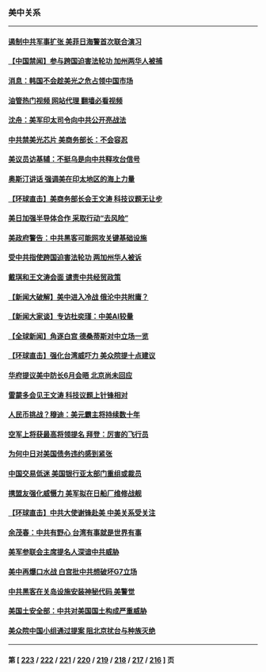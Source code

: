 ### 美中关系
---
#### [遏制中共军事扩张 美菲日海警首次联合演习](../../pages/nf1412576/n14005888.md?05300045) 
#### [【中国禁闻】参与跨国迫害法轮功 加州两华人被捕](../../pages/nf1412576/n14005816.md?05300045) 
#### [消息：韩国不会趁美光之危占领中国市场](../../pages/nf1412576/n14005176.md?05300045) 
#### [油管热门视频 网站代理 翻墙必看视频](http://138.2.39.72:81/youtube.html?epic-marker?05300045)
#### [沈舟：美军印太司令向中共公开亮战法](../../pages/nf1412576/n14005169.md?05300045) 
#### [中共禁美光芯片 美商务部长：不会容忍](../../pages/nf1412576/n14005101.md?05300045) 
#### [美议员访基辅：不挺乌是向中共释攻台信号](../../pages/nf1412576/n14005081.md?05300045) 
#### [奥斯汀讲话 强调美在印太地区的海上力量](../../pages/nf1412576/n14005040.md?05300045) 
#### [【环球直击】美商务部长会王文涛 科技议题无让步](../../pages/nf1412576/n14004753.md?05300045) 
#### [美日加强半导体合作 采取行动“去风险”](../../pages/nf1412576/n14004834.md?05300045) 
#### [美政府警告：中共黑客可能网攻关键基础设施](../../pages/nf1412576/n14004746.md?05300045) 
#### [受中共指使跨国迫害法轮功 两加州华人被诉](../../pages/nf1412576/n14004778.md?05300045) 
#### [戴琪和王文涛会面 谴责中共经贸政策](../../pages/nf1412576/n14004729.md?05300045) 
#### [【新闻大破解】美中进入冷战 俄沦中共附庸？](../../pages/nf1412576/n14004698.md?05300045) 
#### [【新闻大家谈】专访杜奕瑾：中美AI较量](../../pages/nf1412576/n14004656.md?05300045) 
#### [【全球新闻】角逐白宫 德桑蒂斯对中立场一览](../../pages/nf1412576/n14004471.md?05300045) 
#### [【环球直击】强化台湾威吓力 美众院提十点建议](../../pages/nf1412576/n14004128.md?05300045) 
#### [华府提议美中防长6月会晤 北京尚未回应](../../pages/nf1412576/n14004344.md?05300045) 
#### [雷蒙多会见王文涛 科技议题上针锋相对](../../pages/nf1412576/n14004189.md?05300045) 
#### [人民币挑战？穆迪：美元霸主将持续数十年](../../pages/nf1412576/n14004114.md?05300045) 
#### [空军上将获最高将领提名 拜登：厉害的飞行员](../../pages/nf1412576/n14004076.md?05300045) 
#### [为何中日对美国债务违约感到紧张](../../pages/nf1412576/n14004016.md?05300045) 
#### [中国交易低迷 美国银行亚太部门重组或裁员](../../pages/nf1412576/n14003993.md?05300045) 
#### [携盟友强化威慑力 美军拟在日船厂维修战舰](../../pages/nf1412576/n14003675.md?05300045) 
#### [【环球直击】中共大使谢锋赴美 中美关系受关注](../../pages/nf1412576/n14003356.md?05300045) 
#### [余茂春：中共有野心 台湾有事就是世界有事](../../pages/nf1412576/n14003341.md?05300045) 
#### [美军参联会主席提名人深谙中共威胁](../../pages/nf1412576/n14003467.md?05300045) 
#### [美中再爆口水战 白宫批中共想破坏G7立场](../../pages/nf1412576/n14003380.md?05300045) 
#### [中共黑客在关岛设施安装神秘代码 美警觉](../../pages/nf1412576/n14003421.md?05300045) 
#### [美国土安全部：中共对美国国土构成严重威胁](../../pages/nf1412576/n14003362.md?05300045) 
#### [美众院中国小组通过提案 阻北京扰台与种族灭绝](../../pages/nf1412576/n14003358.md?05300045) 

---
#### 第 [ [223](./223.md?05300045) / [222](./222.md?05300045) / [221](./221.md?05300045) / [220](./220.md?05300045) / [219](./219.md?05300045) / [218](./218.md?05300045) / [217](./217.md?05300045) / [216](./216.md?05300045) ] 页
